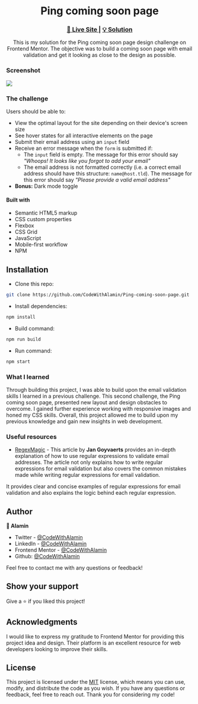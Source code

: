 <h1 align="center">Ping coming soon page</h1>

<div align="center">
  <h3>
    <a href="https://ping-alamin.netlify.app/">
      🚀 Live Site
    </a>
    |
    <a href="https://www.frontendmentor.io/solutions/responsive-ping-coming-soon-page-w-sass-and-dark-mode-p9mxpe4aqF">
      💡 Solution
    </a>
  </h5>
</div>

  <p align="center">
    This is my solution for the Ping coming soon page design challenge on Frontend Mentor. The objective was to build a coming soon page with email validation and get it looking as close to the design as possible.
  </p>

### Screenshot

<a align="center" href="https://ping-alamin.netlify.app/">

<img src="./screenshots/Compared - Ping coming soon page - Alamin.png"/>
</a>

### The challenge

Users should be able to:

- View the optimal layout for the site depending on their device's screen size
- See hover states for all interactive elements on the page
- Submit their email address using an `input` field
- Receive an error message when the `form` is submitted if:
  - The `input` field is empty. The message for this error should say _"Whoops! It looks like you forgot to add your email"_
  - The email address is not formatted correctly (i.e. a correct email address should have this structure: `name@host.tld`). The message for this error should say _"Please provide a valid email address"_
- **Bonus:** Dark mode toggle

#### Built with

- Semantic HTML5 markup
- CSS custom properties
- Flexbox
- CSS Grid
- JavaScript
- Mobile-first workflow
- NPM

## Installation

- Clone this repo:

```sh
git clone https://github.com/CodeWithAlamin/Ping-coming-soon-page.git
```

- Install dependencies:

```sh
npm install
```

- Build command:

```sh
npm run build
```

- Run command:

```sh
npm start
```

### What I learned

Through building this project, I was able to build upon the email validation skills I learned in a previous challenge. This second challenge, the Ping coming soon page, presented new layout and design obstacles to overcome. I gained further experience working with responsive images and honed my CSS skills. Overall, this project allowed me to build upon my previous knowledge and gain new insights in web development.

### Useful resources

- [RegexMagic](https://www.regular-expressions.info/email.html) - This article by <b>Jan Goyvaerts</b> provides an in-depth explanation of how to use regular expressions to validate email addresses. The article not only explains how to write regular expressions for email validation but also covers the common mistakes made while writing regular expressions for email validation.

It provides clear and concise examples of regular expressions for email validation and also explains the logic behind each regular expression.

## Author

<b>👤 Alamin</b>

- Twitter - [@CodeWithAlamin](https://www.twitter.com/CodeWithAlamin)
- LinkedIn - [@CodeWithAlamin](https://www.linkedin.com/in/CodeWithAlamin)
- Frontend Mentor - [@CodeWithAlamin](https://www.frontendmentor.io/profile/CodeWithAlamin)
- Github: [@CodeWithAlamin](https://github.com/CodeWithAlamin)

Feel free to contact me with any questions or feedback!

## Show your support

Give a ⭐️ if you liked this project!

## Acknowledgments

I would like to express my gratitude to Frontend Mentor for providing this project idea and design. Their platform is an excellent resource for web developers looking to improve their skills.

## License

This project is licensed under the [MIT](https://github.com/CodeWithAlamin/Ping-coming-soon-page/blob/main/LICENSE.md) license, which means you can use, modify, and distribute the code as you wish. If you have any questions or feedback, feel free to reach out. Thank you for considering my code!
